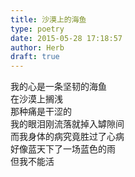 ```yaml
---  
title: 沙漠上的海鱼  
type: poetry  
date: 2015-05-28 17:18:57  
author: Herb  
draft: true
---  
```

我的心是一条坚韧的海鱼  
在沙漠上搁浅  
那种痛是干涩的  
我的眼泪刚流落就掉入罅隙间  
而我身体的病究竟胜过了心病  
好像蓝天下了一场蓝色的雨  
但我不能活  
